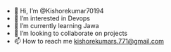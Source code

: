 - 👋 Hi, I’m @Kishorekumar70194
- 👀 I’m interested in Devops
- 🌱 I’m currently learning Jawa
- 💞️ I’m looking to collaborate on projects
- 📫 How to reach me kishorekumars.771@gmail.com

<!---
Kishorekumar70194/Kishorekumar70194 is a ✨ special ✨ repository because its `README.md` (this file) appears on your GitHub profile.
You can click the Preview link to take a look at your changes.
--->
